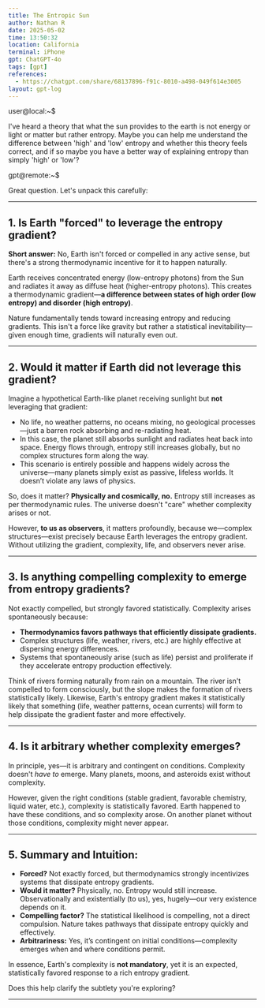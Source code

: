 ```yaml
---
title: The Entropic Sun
author: Nathan R
date: 2025-05-02
time: 13:50:32
location: California
terminal: iPhone
gpt: ChatGPT-4o
tags: [gpt]
references:
  - https://chatgpt.com/share/68137896-f91c-8010-a498-049f614e3005
layout: gpt-log
---
```


<p class="terminal-line matrix user">user@local:~$</p>

I've heard a theory that what the sun provides to the earth is not energy or light or matter but rather entropy. Maybe you can help me understand the difference between 'high' and 'low' entropy and whether this theory feels correct, and if so maybe you have a better way of explaining entropy than simply 'high' or 'low'?


<p class="terminal-line matrix gpt">gpt@remote:~$</p>

Great question. Let's unpack this carefully:

---

## 1. **Is Earth "forced" to leverage the entropy gradient?**

**Short answer:** No, Earth isn't forced or compelled in any active sense, but there's a strong thermodynamic incentive for it to happen naturally.

Earth receives concentrated energy (low-entropy photons) from the Sun and radiates it away as diffuse heat (higher-entropy photons). This creates a thermodynamic gradient—**a difference between states of high order (low entropy) and disorder (high entropy)**.

Nature fundamentally tends toward increasing entropy and reducing gradients. This isn't a force like gravity but rather a statistical inevitability—given enough time, gradients will naturally even out.

---

## 2. **Would it matter if Earth did not leverage this gradient?**

Imagine a hypothetical Earth-like planet receiving sunlight but **not** leveraging that gradient:

* No life, no weather patterns, no oceans mixing, no geological processes—just a barren rock absorbing and re-radiating heat.
* In this case, the planet still absorbs sunlight and radiates heat back into space. Energy flows through, entropy still increases globally, but no complex structures form along the way.
* This scenario is entirely possible and happens widely across the universe—many planets simply exist as passive, lifeless worlds. It doesn’t violate any laws of physics.

So, does it matter? **Physically and cosmically, no.** Entropy still increases as per thermodynamic rules. The universe doesn't "care" whether complexity arises or not.

However, **to us as observers**, it matters profoundly, because we—complex structures—exist precisely because Earth leverages the entropy gradient. Without utilizing the gradient, complexity, life, and observers never arise.

---

## 3. **Is anything compelling complexity to emerge from entropy gradients?**

Not exactly compelled, but strongly favored statistically. Complexity arises spontaneously because:

* **Thermodynamics favors pathways that efficiently dissipate gradients.**
* Complex structures (life, weather, rivers, etc.) are highly effective at dispersing energy differences.
* Systems that spontaneously arise (such as life) persist and proliferate if they accelerate entropy production effectively.

Think of rivers forming naturally from rain on a mountain. The river isn't compelled to form consciously, but the slope makes the formation of rivers statistically likely. Likewise, Earth's entropy gradient makes it statistically likely that something (life, weather patterns, ocean currents) will form to help dissipate the gradient faster and more effectively.

---

## 4. **Is it arbitrary whether complexity emerges?**

In principle, yes—it is arbitrary and contingent on conditions. Complexity doesn't *have to* emerge. Many planets, moons, and asteroids exist without complexity.

However, given the right conditions (stable gradient, favorable chemistry, liquid water, etc.), complexity is statistically favored. Earth happened to have these conditions, and so complexity arose. On another planet without those conditions, complexity might never appear.

---

## 5. **Summary and Intuition:**

* **Forced?** Not exactly forced, but thermodynamics strongly incentivizes systems that dissipate entropy gradients.
* **Would it matter?** Physically, no. Entropy would still increase. Observationally and existentially (to us), yes, hugely—our very existence depends on it.
* **Compelling factor?** The statistical likelihood is compelling, not a direct compulsion. Nature takes pathways that dissipate entropy quickly and effectively.
* **Arbitrariness:** Yes, it’s contingent on initial conditions—complexity emerges when and where conditions permit.

In essence, Earth's complexity is **not mandatory**, yet it is an expected, statistically favored response to a rich entropy gradient.

Does this help clarify the subtlety you're exploring?


---
